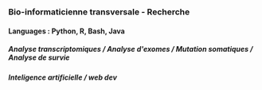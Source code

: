 ### Bio-informaticienne transversale - Recherche
#### Languages : Python, R, Bash, Java
##### Analyse transcriptomiques / Analyse d'exomes / Mutation somatiques / Analyse de survie
##### Inteligence artificielle / web dev
